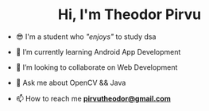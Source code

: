 <h1 align="center">Hi, I'm Theodor Pirvu</h1>

- 😎 I'm a student who _"enjoys"_ to study dsa
 
- 🌱 I’m currently learning Android App Development

- 👯 I’m looking to collaborate on Web Development

- 💬 Ask me about OpenCV && Java

- 📫 How to reach me **pirvutheodor@gmail.com**
<!--
<h3 align="left">Connect with me:</h3>
<p align="left">
</p>

 <p>&nbsp;<img align="center" src="https://github-readme-stats.vercel.app/api?username=theodor-pirvu&show_icons=true&locale=en" alt="theodor-pirvu" /></p>
-->

